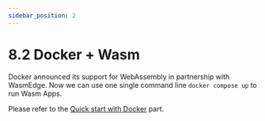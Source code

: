 ```yaml
---
sidebar_position: 2
---
```


# 8.2 Docker + Wasm

Docker announced its support for WebAssembly in partnership with WasmEdge. Now we can use one single command line `docker compose up` to run Wasm Apps.

Please refer to the [Quick start with Docker](../getting-started/quick_start_docker) part. 
